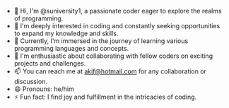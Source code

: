 - 👋 Hi, I'm @suniversity1, a passionate coder eager to explore the realms of programming.
- 👀 I'm deeply interested in coding and constantly seeking opportunities to expand my knowledge and skills.
- 🌱 Currently, I'm immersed in the journey of learning various programming languages and concepts.
- 💞️ I'm enthusiastic about collaborating with fellow coders on exciting projects and challenges.
- 📫 You can reach me at akif@hotmail.com for any collaboration or discussion.
- 😄 Pronouns: he/him
- ⚡ Fun fact: I find joy and fulfillment in the intricacies of coding.
<!---
suniversity1/suniversity1 is a ✨ special ✨ repository because its `README.md` (this file) appears on your GitHub profile.
You can click the Preview link to take a look at your changes.
--->
